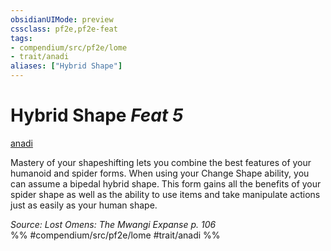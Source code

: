 ```yaml
---
obsidianUIMode: preview
cssclass: pf2e,pf2e-feat
tags:
- compendium/src/pf2e/lome
- trait/anadi
aliases: ["Hybrid Shape"]
---
```

# Hybrid Shape  *Feat 5*  
[anadi](../../Rules/traits/anadi-lome.md)  


Mastery of your shapeshifting lets you combine the best features of your humanoid and spider forms. When using your Change Shape ability, you can assume a bipedal hybrid shape. This form gains all the benefits of your spider shape as well as the ability to use items and take manipulate actions just as easily as your human shape.

*Source: Lost Omens: The Mwangi Expanse p. 106*  
%% #compendium/src/pf2e/lome #trait/anadi %%